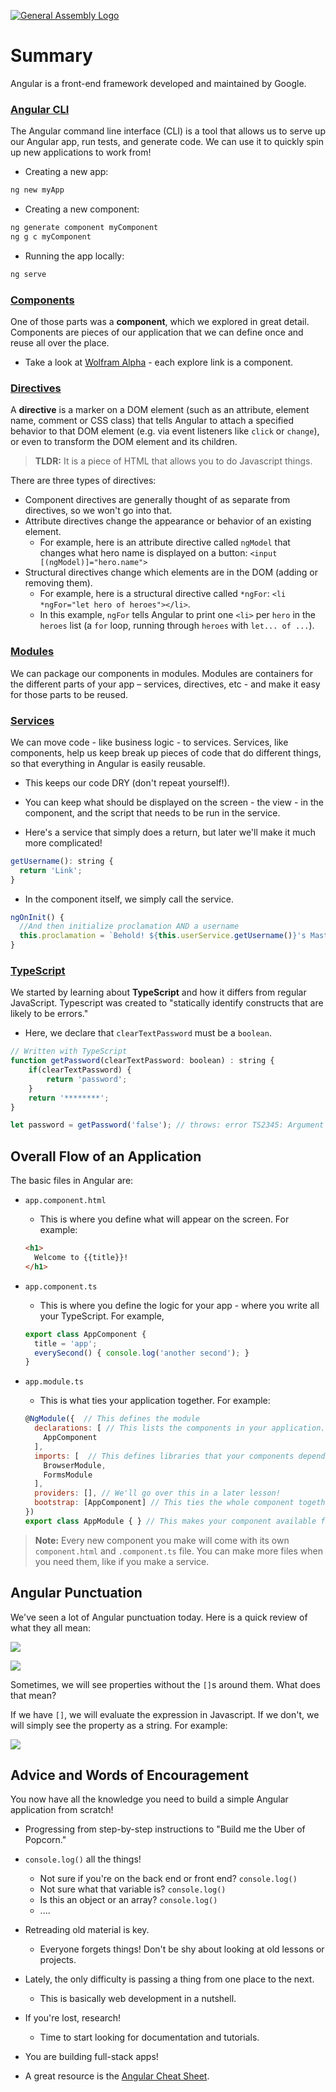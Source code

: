 [![General Assembly Logo](https://camo.githubusercontent.com/1a91b05b8f4d44b5bbfb83abac2b0996d8e26c92/687474703a2f2f692e696d6775722e636f6d2f6b6538555354712e706e67)](https://generalassemb.ly/education/web-development-immersive)

# Summary

Angular is a front-end framework developed and maintained by Google.

### [Angular CLI](https://cli.angular.io/)
The Angular command line interface (CLI) is a tool that allows us to serve up our Angular app, run tests, and generate code. We can use it to quickly spin up new applications to work from!

- Creating a new app:
```bash
ng new myApp
```

- Creating a new component:
```bash
ng generate component myComponent
ng g c myComponent
```

- Running the app locally:
```bash
ng serve
```



### [Components](https://docs.angularjs.org/guide/component)
One of those parts was a **component**, which we explored in great detail. Components are pieces of our application that we can define once and reuse all over the place.
- Take a look at [Wolfram Alpha](https://www.wolframalpha.com/) - each explore link is a component.


### [Directives](https://angular.io/guide/structural-directives)

A **directive** is a marker on a DOM element (such as an attribute, element name, comment or CSS class) that tells Angular to attach a specified behavior to that DOM element (e.g. via event listeners like `click` or `change`), or even to transform the DOM element and its children.

> **TLDR:** It is a piece of HTML that allows you to do Javascript things.

There are three types of directives:
- Component directives are generally thought of as separate from directives, so we won't go into that.
- Attribute directives change the appearance or behavior of an existing element.
  - For example, here is an attribute directive called `ngModel` that changes what hero name is displayed on a button: `<input [(ngModel)]="hero.name">`
- Structural directives change which elements are in the DOM (adding or removing them).
  - For example, here is a structural directive called `*ngFor`: `<li *ngFor="let hero of heroes"></li>`.
  - In this example, `ngFor` tells Angular to print one `<li>` per `hero` in the `heroes` list (a `for` loop, running through `heroes` with `let... of ...`).


### [Modules](https://docs.angularjs.org/guide/module)
We can package our components in modules. Modules are containers for the different parts of your app – services, directives, etc - and make it easy for those parts to be reused.


### [Services](https://docs.angularjs.org/guide/services)
We can move code - like business logic - to services. Services, like components, help us keep break up pieces of code that do different things, so that everything in Angular is easily reusable.
- This keeps our code DRY (don't repeat yourself!).
- You can keep what should be displayed on the screen - the view - in the component, and the script that needs to be run in the service.

- Here's a service that simply does a return, but later we'll make it much more complicated!
```js
getUsername(): string {
  return 'Link';
}
```
- In the component itself, we simply call the service.

```javascript
ngOnInit() {
  //And then initialize proclamation AND a username
  this.proclamation = `Behold! ${this.userService.getUsername()}'s Master Sword!`;
}
```


### [TypeScript](http://www.typescriptlang.org/docs/home.html)
We started by learning about **TypeScript** and how it differs from regular JavaScript. Typescript was created to "statically identify constructs that are likely to be errors."

- Here, we declare that `clearTextPassword` must be a `boolean`.

```js
// Written with TypeScript
function getPassword(clearTextPassword: boolean) : string {
    if(clearTextPassword) {
        return 'password';
    }
    return '********';
}

let password = getPassword('false'); // throws: error TS2345: Argument of type "false" is not assignable to parameter of type 'boolean'.
```


## Overall Flow of an Application

The basic files in Angular are:
- `app.component.html`
  - This is where you define what will appear on the screen. For example:
  ```html
  <h1>
    Welcome to {{title}}!
  </h1>
  ```

- `app.component.ts`
  - This is where you define the logic for your app - where you write all your TypeScript. For example,
  ```js
  export class AppComponent {
    title = 'app';
    everySecond() { console.log('another second'); }
  }
  ```

- `app.module.ts`
  - This is what ties your application together. For example:
  ```js
  @NgModule({  // This defines the module
    declarations: [ // This lists the components in your application. Each time you make a new component, you add it here
      AppComponent
    ],
    imports: [  // This defines libraries that your components depend on. We have a form on the screen, so we need the forms library from Angular.
      BrowserModule,
      FormsModule
    ],
    providers: [], // We'll go over this in a later lesson!
    bootstrap: [AppComponent] // This ties the whole component together, saying "Here is everything for this component"
  })
  export class AppModule { } // This makes your component available for other files to use (like displaying it in `index.html`)
  ```

>**Note:** Every new component you make will come with its own `component.html` and `.component.ts` file. You can make more files when you need them, like if you make a service.

## Angular Punctuation

We've seen a lot of Angular punctuation today.  Here is a quick review of what they all mean:

![](images/punctuation1.png)

![](images/punctuation2.png)

Sometimes, we will see properties without the `[]`s around them.  What does that mean?  

If we have `[]`, we will evaluate the expression in Javascript.  If we don't, we will simply see the property as a string.  For example:

![](images/punctuation3.png)

## Advice and Words of Encouragement

You now have all the knowledge you need to build a simple Angular application from scratch!

- Progressing from step-by-step instructions to "Build me the Uber of Popcorn."
- `console.log()` all the things!
  - Not sure if you're on the back end or front end?  `console.log()`
  - Not sure what that variable is? `console.log()`
  - Is this an object or an array?  `console.log()`
  - ....
- Retreading old material is key.
  - Everyone forgets things! Don't be shy about looking at old lessons or projects.
- Lately, the only difficulty is passing a thing from one place to the next.
  - This is basically web development in a nutshell.
- If you're lost, research!
  - Time to start looking for documentation and tutorials.
- You are building full-stack apps!

- A great resource is the [Angular Cheat Sheet](https://angular.io/guide/cheatsheet).

